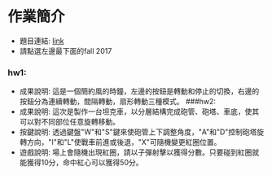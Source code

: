 # **作業簡介**
- 題目連結: [link](http://web.cse.ttu.edu.tw/jmchen/cg.htm)
- 請點選左邊最下面的fall 2017
### hw1:
- 成果說明: 這是一個簡約風的時鐘，左邊的按鈕是轉動和停止的切換，右邊的按鈕分為連續轉動，間隔轉動，扇形轉動三種模式。
###hw2:
- 成果說明: 這次是製作一台坦克車，以分層結構完成砲管、砲塔、車底，使其可以對不同部位任意旋轉移動。
- 按鍵說明: 透過鍵盤"W"和"S"鍵來使砲管上下調整角度，"A"和"D"控制砲塔旋轉方向，"I"和"L"使戰車前進或後退，"X"可隨機變更紅圈位置。
- 遊戲說明: 場上會隨機出現紅圈，請以子彈射擊以獲得分數。只要碰到紅圈就能獲得10分，命中紅心可以獲得50分。